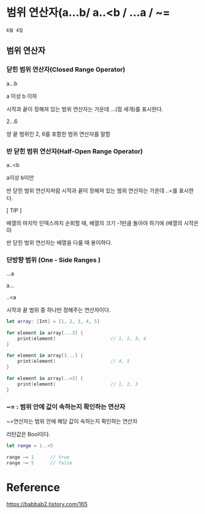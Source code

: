 # 범위 연산자(a…b/ a..<b / …a / ~=

`6월 4일`

## 범위 연산자

### 닫힌 범위 연산자(Closed Range Operator)

a…b

a 이상 b 이하

시작과 끝이 정해져 있는 범위 연산자는 가운데 …(점 세개)를 표시한다.

2…6

양 끝 범위인 2, 6를 포함한 범위 연산자를 말함

### 반 닫힌 범위 연산자(Half-Open Range Operator)

a..<b

a이상 b미만

반 닫힌 범위 연산자처럼 시작과 끝이 정해져 있는 범위 연산자는 가운데 ..<를 표시한다.

[ TIP ]

배열의 마지막 인덱스까지 순회할 때, 배열의 크기 -1만큼 돌아야 하기에 (배열의 시작은 0)

반 닫힌 범위 연산자는 배열을 다룰 때 용이하다.

### 단방향 범위 (One - Side Ranges )

…a

a…

..<a

시작과 끝 범위 중 하나만 정해주는 연산자이다.

```swift
let array: [Int] = [1, 2, 3, 4, 5]
 
for element in array[...3] {
    print(element)                    // 1, 2, 3, 4
}
 
for element in array[3...] {
    print(element)                    // 4, 5
}
 
for element in array[..<3] {
    print(element)                    // 1, 2, 3
}
```

### ~= : 범위 안에 값이 속하는지 확인하는 연산자

~=연산자는 범위 안에 해당 값이 속하는지 확인하는 연산자

리턴값은 Bool이다.

```swift
let range = 1..<5
 
range ~= 1      // true
range ~= 5      // false
```

# Reference

https://babbab2.tistory.com/165
